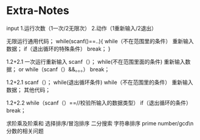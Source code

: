# Extra-Notes

input
1.运行次数（1一次/2无限次） 2.动作（1重新输入/2退出）

无限运行通用代码；
while(scanf()==..){
  while（不在范围里的条件）
    重新输入数据；
  if（退出循环的特殊条件）
    break；
}


1.2+2.1
一次运行重新输入
scanf（）；
while(不在范围里面的条件)
  重新输入数据；
or
while（scanf（）&&。。。）
  break；
  
1.2+2.1
scanf（）；
while(退出循环条件)
  while（不在范围里的条件）
    重新输入数据；
  其他代码；

1.2+2.2
while（scanf（）==//校验所输入的数据类型）
  if（退出循环的条件）
    break；

求阶乘及阶乘和
选择排序/冒泡排序
二分搜索
字符串排序
prime number/gcd\n
分数的相关问题
